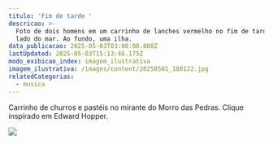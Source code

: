 ```yaml
---
titulo: 'Fim de tarde '
descricao: >-
  Foto de dois homens em um carrinho de lanches vermelho no fim de tarde, ao
  lado do mar. Ao fundo, uma ilha.
data_publicacao: 2025-05-03T03:00:00.000Z
lastUpdated: 2025-05-03T15:13:46.175Z
modo_exibicao_index: imagem_ilustrativa
imagem_ilustrativa: /images/content/20250501_180122.jpg
relatedCategorias:
  - musica
---
```


Carrinho de churros e pastéis no mirante do Morro das Pedras. Clique inspirado em Edward Hopper.

![](/images/content/20250501_180122.jpg)
